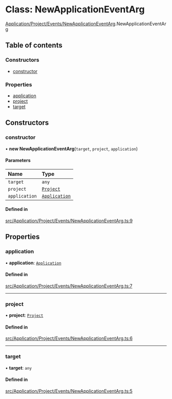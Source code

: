 # Class: NewApplicationEventArg

[Application/Project/Events/NewApplicationEventArg](../wiki/Application.Project.Events.NewApplicationEventArg).NewApplicationEventArg

## Table of contents

### Constructors

- [constructor](../wiki/Application.Project.Events.NewApplicationEventArg.NewApplicationEventArg#constructor)

### Properties

- [application](../wiki/Application.Project.Events.NewApplicationEventArg.NewApplicationEventArg#application)
- [project](../wiki/Application.Project.Events.NewApplicationEventArg.NewApplicationEventArg#project)
- [target](../wiki/Application.Project.Events.NewApplicationEventArg.NewApplicationEventArg#target)

## Constructors

### constructor

• **new NewApplicationEventArg**(`target`, `project`, `application`)

#### Parameters

| Name | Type |
| :------ | :------ |
| `target` | `any` |
| `project` | [`Project`](../wiki/Domain.ProductLineEngineering.Entities.Project.Project) |
| `application` | [`Application`](../wiki/Domain.ProductLineEngineering.Entities.Application.Application) |

#### Defined in

[src/Application/Project/Events/NewApplicationEventArg.ts:9](https://github.com/94briel/VariaMosPLE/blob/0611efd/src/Application/Project/Events/NewApplicationEventArg.ts#L9)

## Properties

### application

• **application**: [`Application`](../wiki/Domain.ProductLineEngineering.Entities.Application.Application)

#### Defined in

[src/Application/Project/Events/NewApplicationEventArg.ts:7](https://github.com/94briel/VariaMosPLE/blob/0611efd/src/Application/Project/Events/NewApplicationEventArg.ts#L7)

___

### project

• **project**: [`Project`](../wiki/Domain.ProductLineEngineering.Entities.Project.Project)

#### Defined in

[src/Application/Project/Events/NewApplicationEventArg.ts:6](https://github.com/94briel/VariaMosPLE/blob/0611efd/src/Application/Project/Events/NewApplicationEventArg.ts#L6)

___

### target

• **target**: `any`

#### Defined in

[src/Application/Project/Events/NewApplicationEventArg.ts:5](https://github.com/94briel/VariaMosPLE/blob/0611efd/src/Application/Project/Events/NewApplicationEventArg.ts#L5)
